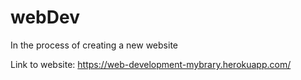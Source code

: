 # webDev
In the process of creating a new website 

Link to website: https://web-development-mybrary.herokuapp.com/